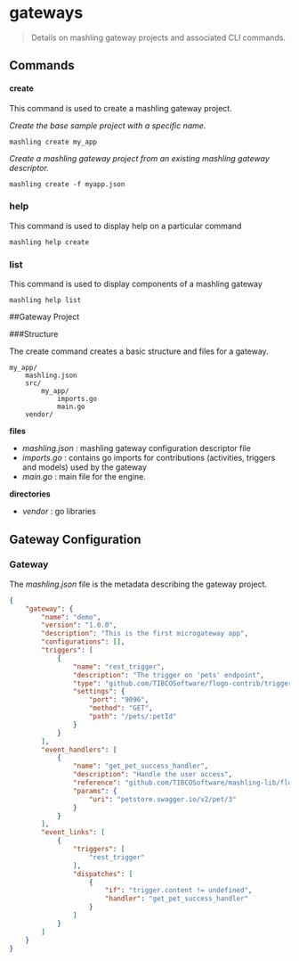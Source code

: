 # gateways
> Details on mashling gateway projects and associated CLI commands.

## Commands
#### create
This command is used to create a mashling gateway project.

*Create the base sample project with a specific name.*
	
	mashling create my_app
	
*Create a mashling gateway project from an existing mashling gateway descriptor.*
	
	mashling create -f myapp.json

### help
This command is used to display help on a particular command
	
	mashling help create

### list
This command is used to display components of a mashling gateway

	mashling help list

##Gateway Project

###Structure

The create command creates a basic structure and files for a gateway.


	my_app/
		mashling.json
		src/
			my_app/
				imports.go
				main.go
		vendor/
		
**files**

- *mashling.json* : mashling gateway configuration descriptor file
- *imports.go* : contains go imports for contributions (activities, triggers and models) used by the gateway
- *main.go* : main file for the engine.

**directories**	
	
- *vendor* : go libraries


## Gateway Configuration

### Gateway


The *mashling.json* file is the metadata describing the gateway project.

```json
{
	"gateway": {
		"name": "demo",
		"version": "1.0.0",
		"description": "This is the first microgateway app",
		"configurations": [],
		"triggers": [
			{
				"name": "rest_trigger",
				"description": "The trigger on 'pets' endpoint",
				"type": "github.com/TIBCOSoftware/flogo-contrib/trigger/rest",
				"settings": {
					"port": "9096",
					"method": "GET",
					"path": "/pets/:petId"
				}
			}
		],
		"event_handlers": [
			{
				"name": "get_pet_success_handler",
				"description": "Handle the user access",
				"reference": "github.com/TIBCOSoftware/mashling-lib/flow/flogo.json",
				"params": {
					"uri": "petstore.swagger.io/v2/pet/3"
				}
			}
		],
		"event_links": [
			{
				"triggers": [
					"rest_trigger"
				],
				"dispatches": [
					{
						"if": "trigger.content != undefined",
						"handler": "get_pet_success_handler"
					}
				]
			}
		]
	}
}
```